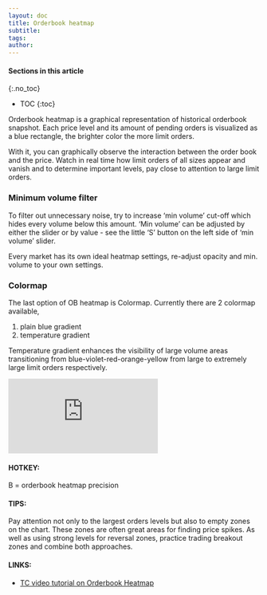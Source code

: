 ```yaml
---
layout: doc
title: Orderbook heatmap
subtitle: 
tags:
author:
---
```


#### Sections in this article
{:.no_toc}
* TOC
{:toc}


Orderbook heatmap is a graphical representation of historical orderbook snapshot. Each price level and its amount of pending orders is visualized as a blue rectangle, the brighter color the more limit orders.

With it, you can graphically observe the interaction between the order book and the price. Watch in real time how limit orders of all sizes appear and vanish and to determine important levels, pay close to attention to large limit orders.

### Minimum volume filter
To filter out unnecessary noise, try to increase ‘min volume’ cut-off which hides every volume below this amount. ‘Min volume’ can be adjusted by either the slider or by value - see the little ‘S’ button on the left side of ‘min volume’ slider.

Every market has its own ideal heatmap settings, re-adjust opacity and min. volume to your own settings.


### Colormap
The last option of OB heatmap is Colormap. Currently there are 2 colormap available, 
1. plain blue gradient  
2. temperature gradient 

Temperature gradient enhances the visibility of large volume areas transitioning from blue-violet-red-orange-yellow from large to extremely large limit orders respectively. 

<div class="videowrapper">
<iframe src="http://www.youtube.com/embed/mWJL5_wX9is?autoplay=0&amp;showinfo=0&amp;rel=0&amp;modestbranding=1&amp;playsinline=1" frameborder="0" allowfullscreen uk-responsive uk-video="automute: true"></iframe>
</div>

<div class="summary-box">
<h4>HOTKEY:</h4>
<p>B = orderbook heatmap precision</p>

<h4>TIPS:</h4>
<p>Pay attention not only to the largest orders levels but also to empty zones on the chart. These zones are often great areas for finding price spikes.
As well as using strong levels for reversal zones, practice trading breakout zones and combine both approaches.</p>
<h4>LINKS:</h4>
<ul>
  <li> <a href="https://youtu.be/mWJL5_wX9is" target="_blank">TC video tutorial on Orderbook Heatmap</a></li>
</ul>
</div>




